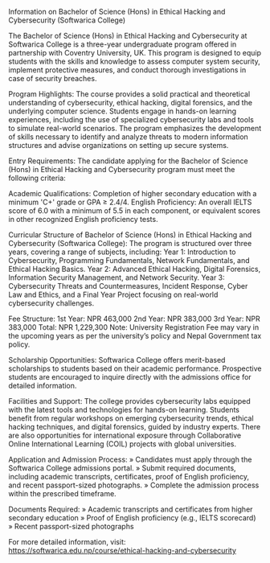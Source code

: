 Information on Bachelor of Science (Hons) in Ethical Hacking and Cybersecurity (Softwarica College)

The Bachelor of Science (Hons) in Ethical Hacking and Cybersecurity at Softwarica College is a three-year undergraduate program offered in partnership with Coventry University, UK. This program is designed to equip students with the skills and knowledge to assess computer system security, implement protective measures, and conduct thorough investigations in case of security breaches.

Program Highlights:
The course provides a solid practical and theoretical understanding of cybersecurity, ethical hacking, digital forensics, and the underlying computer science. Students engage in hands-on learning experiences, including the use of specialized cybersecurity labs and tools to simulate real-world scenarios. The program emphasizes the development of skills necessary to identify and analyze threats to modern information structures and advise organizations on setting up secure systems.

Entry Requirements:
The candidate applying for the Bachelor of Science (Hons) in Ethical Hacking and Cybersecurity program must meet the following criteria:

Academic Qualifications:
Completion of higher secondary education with a minimum 'C+' grade or GPA ≥ 2.4/4.
English Proficiency:
An overall IELTS score of 6.0 with a minimum of 5.5 in each component, or equivalent scores in other recognized English proficiency tests.

Curricular Structure of Bachelor of Science (Hons) in Ethical Hacking and Cybersecurity (Softwarica College):
The program is structured over three years, covering a range of subjects, including:
Year 1: Introduction to Cybersecurity, Programming Fundamentals, Network Fundamentals, and Ethical Hacking Basics.
Year 2: Advanced Ethical Hacking, Digital Forensics, Information Security Management, and Network Security.
Year 3: Cybersecurity Threats and Countermeasures, Incident Response, Cyber Law and Ethics, and a Final Year Project focusing on real-world cybersecurity challenges.

Fee Structure:
1st Year: NPR 463,000
2nd Year: NPR 383,000
3rd Year: NPR 383,000
Total: NPR 1,229,300
Note: University Registration Fee may vary in the upcoming years as per the university’s policy and Nepal Government tax policy.

Scholarship Opportunities:
Softwarica College offers merit-based scholarships to students based on their academic performance. Prospective students are encouraged to inquire directly with the admissions office for detailed information.

Facilities and Support:
The college provides cybersecurity labs equipped with the latest tools and technologies for hands-on learning. Students benefit from regular workshops on emerging cybersecurity trends, ethical hacking techniques, and digital forensics, guided by industry experts. There are also opportunities for international exposure through Collaborative Online International Learning (COIL) projects with global universities.

Application and Admission Process:
» Candidates must apply through the Softwarica College admissions portal.
» Submit required documents, including academic transcripts, certificates, proof of English proficiency, and recent passport-sized photographs.
» Complete the admission process within the prescribed timeframe.

Documents Required:
» Academic transcripts and certificates from higher secondary education
» Proof of English proficiency (e.g., IELTS scorecard)
» Recent passport-sized photographs

For more detailed information, visit: https://softwarica.edu.np/course/ethical-hacking-and-cybersecurity